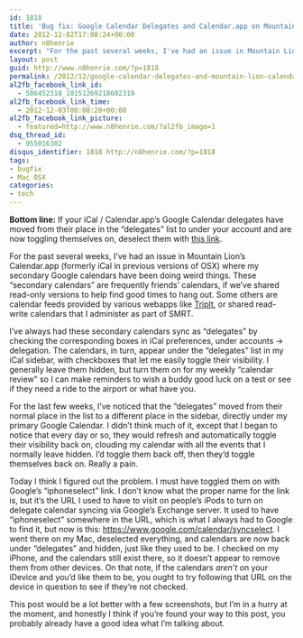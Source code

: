 ```yaml
---
id: 1818
title: 'Bug fix: Google Calendar Delegates and Calendar.app on Mountain Lion'
date: 2012-12-02T17:08:24+00:00
author: n8henrie
excerpt: "For the past several weeks, I've had an issue in Mountain Lion's Calendar.app (formerly iCal in previous versions of OSX) where my secondary Google calendars have been doing weird things."
layout: post
guid: http://www.n8henrie.com/?p=1818
permalink: /2012/12/google-calendar-delegates-and-mountain-lion-calendar/
al2fb_facebook_link_id:
  - 506452318_10151269218602319
al2fb_facebook_link_time:
  - 2012-12-03T00:08:28+00:00
al2fb_facebook_link_picture:
  - featured=http://www.n8henrie.com/?al2fb_image=1
dsq_thread_id:
  - 955016302
disqus_identifier: 1818 http://n8henrie.com/?p=1818
tags:
- bugfix
- Mac OSX
categories:
- tech
---
```

**Bottom line:** If your iCal / Calendar.app’s Google Calendar delegates have moved from their place in the “delegates” list to under your account and are now toggling themselves on, deselect them with [this link](https://www.google.com/calendar/syncselect "iphoneselect").
  
<!--more-->

For the past several weeks, I’ve had an issue in Mountain Lion’s Calendar.app (formerly iCal in previous versions of OSX) where my secondary Google calendars have been doing weird things. These “secondary calendars” are frequently friends’ calendars, if we’ve shared read-only versions to help find good times to hang out. Some others are calendar feeds provided by various webapps like [TripIt](http://www.tripit.com), or shared read-write calendars that I administer as part of SMRT.

I’ve always had these secondary calendars sync as “delegates” by checking the corresponding boxes in iCal preferences, under accounts -> delegation. The calendars, in turn, appear under the “delegates” list in my iCal sidebar, with checkboxes that let me easily toggle their visibility. I generally leave them hidden, but turn them on for my weekly “calendar review” so I can make reminders to wish a buddy good luck on a test or see if they need a ride to the airport or what have you.

For the last few weeks, I’ve noticed that the “delegates” moved from their normal place in the list to a different place in the sidebar, directly under my primary Google Calendar. I didn’t think much of it, except that I began to notice that every day or so, they would refresh and automatically toggle their visibility back on, clouding my calendar with all the events that I normally leave hidden. I’d toggle them back off, then they’d toggle themselves back on. Really a pain.

Today I think I figured out the problem. I must have toggled them on with Google’s “iphoneselect” link. I don’t know what the proper name for the link is, but it’s the URL I used to have to visit on people’s iPods to turn on delegate calendar syncing via Google’s Exchange server. It used to have “iphoneselect” somewhere in the URL, which is what I always had to Google to find it, but now is this: <https://www.google.com/calendar/syncselect>. I went there on my Mac, deselected everything, and calendars are now back under “delegates” and hidden, just like they used to be. I checked on my iPhone, and the calendars still exist there, so it doesn’t appear to remove them from other devices. On that note, if the calendars _aren’t_ on your iDevice and you’d like them to be, you ought to try following that URL on the device in question to see if they’re not checked.

This post would be a lot better with a few screenshots, but I’m in a hurry at the moment, and honestly I think if you’re found your way to this post, you probably already have a good idea what I’m talking about.